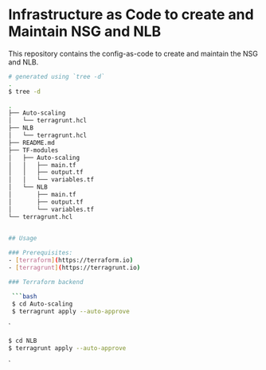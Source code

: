 # Infrastructure as Code to create and Maintain NSG and NLB

This repository contains the config-as-code to create and maintain the NSG and NLB. 

```bash
# generated using `tree -d`
.
$ tree -d

.
├── Auto-scaling
│   └── terragrunt.hcl
├── NLB
│   └── terragrunt.hcl
├── README.md
├── TF-modules
│   ├── Auto-scaling
│   │   ├── main.tf
│   │   ├── output.tf
│   │   └── variables.tf
│   └── NLB
│       ├── main.tf
│       ├── output.tf
│       └── variables.tf
└── terragrunt.hcl
            

## Usage

### Prerequisites:
- [terraform](https://terraform.io)
- [terragrunt](https://terragrunt.io)

### Terraform backend

 ```bash
 $ cd Auto-scaling
 $ terragrunt apply --auto-approve
````
`

 ```bash
 $ cd NLB
 $ terragrunt apply --auto-approve
````
`


